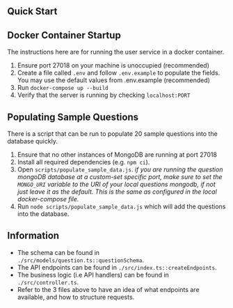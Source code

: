 ## Quick Start

## Docker Container Startup

The instructions here are for running the user service in a docker container.

1. Ensure port 27018 on your machine is unoccupied (recommended)
1. Create a file called `.env` and follow `.env.example` to populate the fields. You may use the default values from .env.example (recommended)
1. Run `docker-compose up --build`
1. Verify that the server is running by checking `localhost:PORT`

## Populating Sample Questions

There is a script that can be run to populate 20 sample questions into the database quickly.

1. Ensure that no other instances of MongoDB are running at port 27018
2. Install all required dependencies (e.g. `npm ci`).
3. Open `scripts/populate_sample_data.js`.
   _if you are running the question mongoDB database at a custom-set specific port, make sure to set the `MONGO_URI` variable to the URI of your local questions mongodb, if not just leave it as the default. This is the same as configured in the local docker-compose file._
4. Run `node scripts/populate_sample_data.js` which will add the questions into the database.

## Information

- The schema can be found in `./src/models/question.ts::questionSchema`.
- The API endpoints can be found in `./src/index.ts::createEndpoints`.
- The business logic (i.e API handlers) can be found in `./src/controller.ts`.
- Refer to the 3 files above to have an idea of what endpoints are available, and how to structure requests.
